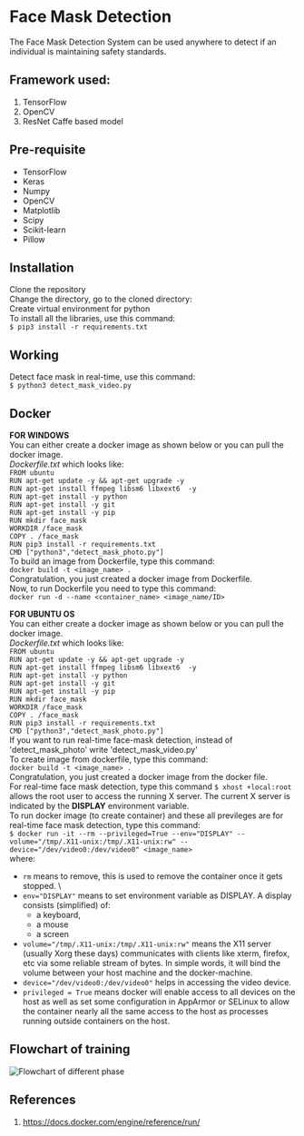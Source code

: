 # Face Mask Detection
The Face Mask Detection System can be used anywhere to detect if an individual is maintaining safety standards.
## Framework used:
1. TensorFlow
2. OpenCV
3. ResNet Caffe based model
## Pre-requisite
* TensorFlow 
* Keras
* Numpy
* OpenCV
* Matplotlib
* Scipy
* Scikit-learn
* Pillow
## Installation
Clone the repository\
Change the directory, go to the cloned directory: \
Create virtual environment for python \
To install all the libraries, use this command: \
`$ pip3 install -r requirements.txt` 
## Working
Detect face mask in real-time, use this command: \
`$ python3 detect_mask_video.py`
## Docker
**FOR WINDOWS** \
You can either create a docker image as shown below or you can pull the docker image. \
*Dockerfile.txt* which looks like: \
`FROM ubuntu` \
`RUN apt-get update -y && apt-get upgrade -y` \
`RUN apt-get install ffmpeg libsm6 libxext6  -y` \
`RUN apt-get install -y python` \
`RUN apt-get install -y git` \
`RUN apt-get install -y pip` \
`RUN mkdir face_mask` \
`WORKDIR /face_mask` \
`COPY . /face_mask` \
`RUN pip3 install -r requirements.txt` \
`CMD ["python3","detect_mask_photo.py"]` \
To build an image from Dockerfile, type this command:\
`docker build -t <image_name> .` \
Congratulation, you just created a docker image from Dockerfile.\
Now, to run Dockerfile you need to type this command: \
`docker run -d --name <container_name> <image_name/ID>`

**FOR UBUNTU OS** \
You can either create a docker image as shown below or you can pull the docker image. \
*Dockerfile.txt* which looks like: \
`FROM ubuntu` \
`RUN apt-get update -y && apt-get upgrade -y` \
`RUN apt-get install ffmpeg libsm6 libxext6  -y` \
`RUN apt-get install -y python` \
`RUN apt-get install -y git` \
`RUN apt-get install -y pip` \
`RUN mkdir face_mask` \
`WORKDIR /face_mask` \
`COPY . /face_mask` \
`RUN pip3 install -r requirements.txt` \
`CMD ["python3","detect_mask_photo.py"]` \
If you want to run real-time face-mask detection, instead of 'detect_mask_photo' write 'detect_mask_video.py' \
To create image from dockerfile, type this command: \
`docker build -t <image_name> .` \
Congratulation, you just created a docker image from the docker file. \
For real-time face mask detection, type this command `$ xhost +local:root` allows the root user to access the running X server. The current X server is indicated by the **DISPLAY** environment variable. \
To run docker image (to create container) and these all previleges are for real-time face mask detection, type this command: \
`$ docker run -it --rm --privileged=True --env="DISPLAY" --volume="/tmp/.X11-unix:/tmp/.X11-unix:rw" --device="/dev/video0:/dev/video0" <image_name>` \
where:
* `rm` means to remove, this is used to remove the container once it gets stopped. \
* `env="DISPLAY"` means to set environment variable as DISPLAY. A display consists (simplified) of:
    - a keyboard,
    - a mouse
    - a screen
* `volume="/tmp/.X11-unix:/tmp/.X11-unix:rw"` means the X11 server (usually Xorg these days) communicates with clients like xterm, firefox, etc via some reliable stream of bytes. In simple words, it will bind the volume between your host machine and the docker-machine.
*  `device="/dev/video0:/dev/video0"` helps in accessing the video device.
* `privileged = True` means docker will enable access to all devices on the host as well as set some configuration in AppArmor or SELinux to allow the container nearly all the same access to the host as processes running outside containers on the host.
## Flowchart of training
![Flowchart of different phase](https://github.com/AyushBhardwaj321/face_mask/blob/main/images/face-mask%20detector%20flowchart.png)
## References 
1. https://docs.docker.com/engine/reference/run/
